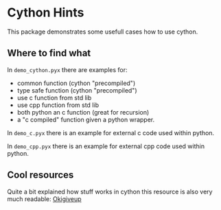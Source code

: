 # Cython Hints

This package demonstrates some usefull cases how to use cython.

## Where to find what

In `demo_cython.pyx` there are examples for:

- common function (cython "precompiled")
- type safe function (cython "precompiled")
- use c function from std lib
- use cpp function from std lib
- both python an c function (great for recursion)
- a "c compiled" function given a python wrapper.

In `demo_c.pyx` there is an example for external c code used
within python.

In `demo_cpp.pyx` there is an example for external cpp code
used within python. 

## Cool resources

Quite a bit explained how stuff works in cython this resource is also
very much readable: [Okigiveup](http://okigiveup.net/an-introduction-to-cython/)
